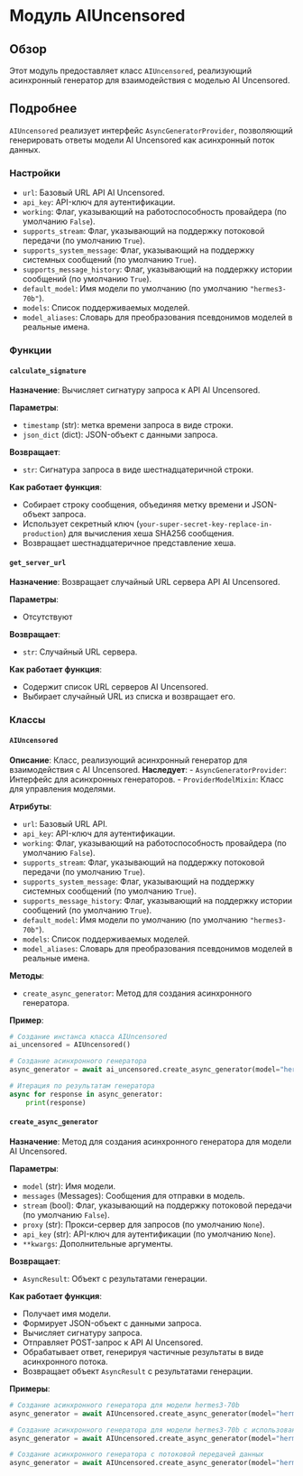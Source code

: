 # Модуль AIUncensored

## Обзор

Этот модуль предоставляет класс `AIUncensored`, реализующий асинхронный генератор для взаимодействия с моделью AI Uncensored. 

## Подробнее

`AIUncensored` реализует интерфейс `AsyncGeneratorProvider`, позволяющий генерировать ответы модели AI Uncensored как асинхронный поток данных.

### Настройки

- `url`: Базовый URL API AI Uncensored.
- `api_key`: API-ключ для аутентификации.
- `working`: Флаг, указывающий на работоспособность провайдера (по умолчанию `False`).
- `supports_stream`: Флаг, указывающий на поддержку потоковой передачи (по умолчанию `True`).
- `supports_system_message`: Флаг, указывающий на поддержку системных сообщений (по умолчанию `True`).
- `supports_message_history`: Флаг, указывающий на поддержку истории сообщений (по умолчанию `True`).
- `default_model`: Имя модели по умолчанию (по умолчанию `"hermes3-70b"`).
- `models`: Список поддерживаемых моделей.
- `model_aliases`: Словарь для преобразования псевдонимов моделей в реальные имена.

### Функции

#### `calculate_signature`

**Назначение**: Вычисляет сигнатуру запроса к API AI Uncensored.

**Параметры**:
- `timestamp` (str): метка времени запроса в виде строки.
- `json_dict` (dict): JSON-объект с данными запроса.

**Возвращает**:
- `str`: Сигнатура запроса в виде шестнадцатеричной строки.

**Как работает функция**:
- Собирает строку сообщения, объединяя метку времени и JSON-объект запроса.
- Использует секретный ключ (`your-super-secret-key-replace-in-production`) для вычисления хеша SHA256 сообщения.
- Возвращает шестнадцатеричное представление хеша.


#### `get_server_url`

**Назначение**: Возвращает случайный URL сервера API AI Uncensored.

**Параметры**:
- Отсутствуют

**Возвращает**:
- `str`: Случайный URL сервера.

**Как работает функция**:
- Содержит список URL серверов AI Uncensored.
- Выбирает случайный URL из списка и возвращает его.


### Классы

#### `AIUncensored`

**Описание**: Класс, реализующий асинхронный генератор для взаимодействия с AI Uncensored.
**Наследует**: 
    - `AsyncGeneratorProvider`: Интерфейс для асинхронных генераторов.
    - `ProviderModelMixin`: Класс для управления моделями.

**Атрибуты**:
- `url`: Базовый URL API.
- `api_key`: API-ключ для аутентификации.
- `working`: Флаг, указывающий на работоспособность провайдера (по умолчанию `False`).
- `supports_stream`: Флаг, указывающий на поддержку потоковой передачи (по умолчанию `True`).
- `supports_system_message`: Флаг, указывающий на поддержку системных сообщений (по умолчанию `True`).
- `supports_message_history`: Флаг, указывающий на поддержку истории сообщений (по умолчанию `True`).
- `default_model`: Имя модели по умолчанию (по умолчанию `"hermes3-70b"`).
- `models`: Список поддерживаемых моделей.
- `model_aliases`: Словарь для преобразования псевдонимов моделей в реальные имена.

**Методы**:
- `create_async_generator`: Метод для создания асинхронного генератора.

**Пример**:

```python
# Создание инстанса класса AIUncensored
ai_uncensored = AIUncensored()

# Создание асинхронного генератора
async_generator = await ai_uncensored.create_async_generator(model="hermes3-70b", messages=["Привет, как дела?"])

# Итерация по результатам генератора
async for response in async_generator:
    print(response)
```

#### `create_async_generator`

**Назначение**: Метод для создания асинхронного генератора для модели AI Uncensored.

**Параметры**:
- `model` (str): Имя модели.
- `messages` (Messages): Сообщения для отправки в модель.
- `stream` (bool): Флаг, указывающий на поддержку потоковой передачи (по умолчанию `False`).
- `proxy` (str): Прокси-сервер для запросов (по умолчанию `None`).
- `api_key` (str): API-ключ для аутентификации (по умолчанию `None`).
- `**kwargs`: Дополнительные аргументы.

**Возвращает**:
- `AsyncResult`: Объект с результатами генерации.

**Как работает функция**:
- Получает имя модели.
- Формирует JSON-объект с данными запроса.
- Вычисляет сигнатуру запроса.
- Отправляет POST-запрос к API AI Uncensored.
- Обрабатывает ответ, генерируя частичные результаты в виде асинхронного потока.
- Возвращает объект `AsyncResult` с результатами генерации.

**Примеры**:

```python
# Создание асинхронного генератора для модели hermes3-70b
async_generator = await AIUncensored.create_async_generator(model="hermes3-70b", messages=["Привет, как дела?"])

# Создание асинхронного генератора для модели hermes3-70b с использованием прокси-сервера
async_generator = await AIUncensored.create_async_generator(model="hermes3-70b", messages=["Привет, как дела?"], proxy="http://proxy.example.com:8080")

# Создание асинхронного генератора с потоковой передачей данных
async_generator = await AIUncensored.create_async_generator(model="hermes3-70b", messages=["Привет, как дела?"], stream=True)